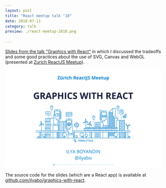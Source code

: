 ```yaml
---
layout: post
title: "React meetup talk '18"
date: 2018-07-11
category: talk
preview: ./react-meetup-2018.png

---
```


[Slides from the talk "Graphics with React"](https://ilya.boyandin.me/graphics-with-react/#/)
 in which I discussed the tradeoffs and some good practices about the use of SVG, Canvas and WebGL 
 (presented at [Zurich ReactJS Meetup](https://www.meetup.com/Zurich-ReactJS-Meetup/events/251517816/)).  


[![](./react-meetup-2018.png)](https://ilya.boyandin.me/graphics-with-react/#/)


The source code for the slides (which are a React app) is available at 
[github.com/ilyabo/graphics-with-react](https://github.com/ilyabo/graphics-with-react).
